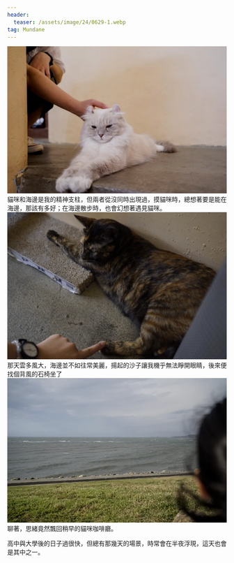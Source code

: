 ```yaml
---
header:
  teaser: /assets/image/24/0629-1.webp
tag: Mundane
---
```

![The cat cafe](/assets/image/24/0629-1.webp)
貓咪和海邊是我的精神支柱，但兩者從沒同時出現過，摸貓咪時，總想著要是能在海邊，那該有多好；在海邊散步時，也會幻想著遇見貓咪。
![!The cat cafe](/assets/image/24/0629-2.webp)
那天雲多風大，海邊並不如往常美麗，揚起的沙子讓我機乎無法睜開眼睛，後來便找個背風的石椅坐了
![The sea](/assets/image/24/0629-3.webp)
聊著，思緒竟然飄回稍早的貓咪咖啡廳。

高中與大學後的日子過很快，但總有那幾天的場景，時常會在半夜浮現，這天也會是其中之一。
